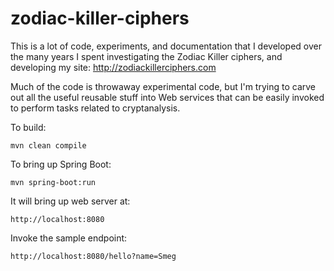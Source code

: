 # zodiac-killer-ciphers

This is a lot of code, experiments, and documentation that I developed over the many years I spent investigating the Zodiac Killer ciphers, and developing my site:  http://zodiackillerciphers.com

Much of the code is throwaway experimental code, but I'm trying to carve out all the useful reusable stuff into Web services that can be easily invoked to perform tasks related to cryptanalysis.

To build:

	mvn clean compile

To bring up Spring Boot:

	mvn spring-boot:run

It will bring up web server at:

	http://localhost:8080

Invoke the sample endpoint:

	http://localhost:8080/hello?name=Smeg
